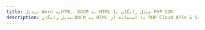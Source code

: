 ---title: تبدیل Word بهHTML، DOCM به HTML مبدل رایگان یا PHP SDKdescription: تبدیل رایگانDOCM به HTML با استفاده از PHP Cloud APIs & SDK. همچنین اسناد Microsoft Word و OpenOffice را در Cloud ایجاد، ویرایش و رندر کنید.---